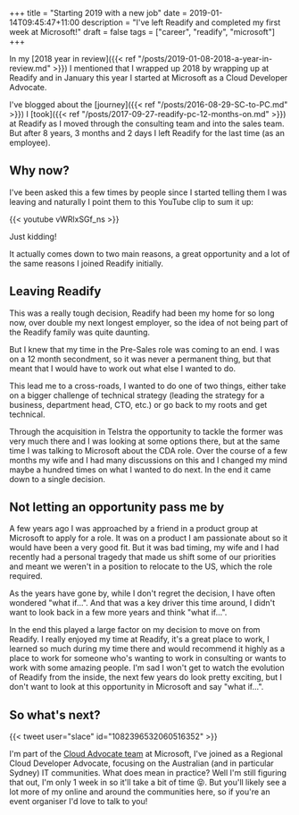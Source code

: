 +++
title = "Starting 2019 with a new job"
date = 2019-01-14T09:45:47+11:00
description = "I've left Readify and completed my first week at Microsoft!"
draft = false
tags = ["career", "readify", "microsoft"]
+++

In my [2018 year in review]({{< ref "/posts/2019-01-08-2018-a-year-in-review.md" >}}) I mentioned that I wrapped up 2018 by wrapping up at Readify and in January this year I started at Microsoft as a Cloud Developer Advocate.

I've blogged about the [journey]({{< ref "/posts/2016-08-29-SC-to-PC.md" >}}) I [took]({{< ref "/posts/2017-09-27-readify-pc-12-months-on.md" >}}) at Readify as I moved through the consulting team and into the sales team. But after 8 years, 3 months and 2 days I left Readify for the last time (as an employee).

## Why now?

I've been asked this a few times by people since I started telling them I was leaving and naturally I point them to this YouTube clip to sum it up:

{{< youtube vWRlxSGf_ns >}}

Just kidding!

It actually comes down to two main reasons, a great opportunity and a lot of the same reasons I joined Readify initially.

## Leaving Readify

This was a really tough decision, Readify had been my home for so long now, over double my next longest employer, so the idea of not being part of the Readify family was quite daunting.

But I knew that my time in the Pre-Sales role was coming to an end. I was on a 12 month secondment, so it was never a permanent thing, but that meant that I would have to work out what else I wanted to do.

This lead me to a cross-roads, I wanted to do one of two things, either take on a bigger challenge of technical strategy (leading the strategy for a business, department head, CTO, etc.) or go back to my roots and get technical.

Through the acquisition in Telstra the opportunity to tackle the former was very much there and I was looking at some options there, but at the same time I was talking to Microsoft about the CDA role. Over the course of a few months my wife and I had many discussions on this and I changed my mind maybe a hundred times on what I wanted to do next. In the end it came down to a single decision.

## Not letting an opportunity pass me by

A few years ago I was approached by a friend in a product group at Microsoft to apply for a role. It was on a product I am passionate about so it would have been a very good fit. But it was bad timing, my wife and I had recently had a personal tragedy that made us shift some of our priorities and meant we weren't in a position to relocate to the US, which the role required.

As the years have gone by, while I don't regret the decision, I have often wondered "what if...". And that was a key driver this time around, I didn't want to look back in a few more years and think "what if...".

In the end this played a large factor on my decision to move on from Readify. I really enjoyed my time at Readify, it's a great place to work, I learned so much during my time there and would recommend it highly as a place to work for someone who's wanting to work in consulting or wants to work with some amazing people. I'm sad I won't get to watch the evolution of Readify from the inside, the next few years do look pretty exciting, but I don't want to look at this opportunity in Microsoft and say "what if...".

## So what's next?

{{< tweet user="slace" id="1082396532060516352" >}}

I'm part of the [Cloud Advocate team](https://developer.microsoft.com/en-us/advocates/index.html) at Microsoft, I've joined as a Regional Cloud Developer Advocate, focusing on the Australian (and in particular Sydney) IT communities. What does mean in practice? Well I'm still figuring that out, I'm only 1 week in so it'll take a bit of time 😝. But you'll likely see a lot more of my online and around the communities here, so if you're an event organiser I'd love to talk to you!
